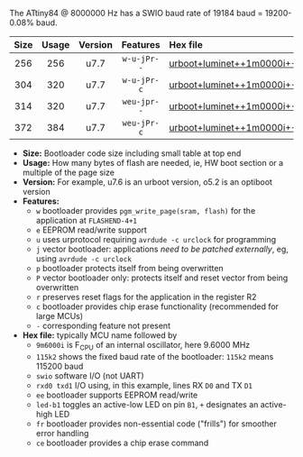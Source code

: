 The ATtiny84 @ 8000000 Hz has a SWIO baud rate of 19184 baud = 19200-0.08% baud.

|Size|Usage|Version|Features|Hex file|
|:-:|:-:|:-:|:-:|:--|
|256|256|u7.7|`w-u-jPr--`|[urboot+luminet++1m0000i++++2k4_swio_rxa3_txa2_led+a4.hex](https://raw.githubusercontent.com/stefanrueger/urboot.hex/main/boards/luminet/internal_oscillator/fint++1m0000_Hz/br++++2k4_bps/urboot+luminet++1m0000i++++2k4_swio_rxa3_txa2_led+a4.hex)|
|304|320|u7.7|`w-u-jPr-c`|[urboot+luminet++1m0000i++++2k4_swio_rxa3_txa2_led+a4_fr_ce.hex](https://raw.githubusercontent.com/stefanrueger/urboot.hex/main/boards/luminet/internal_oscillator/fint++1m0000_Hz/br++++2k4_bps/urboot+luminet++1m0000i++++2k4_swio_rxa3_txa2_led+a4_fr_ce.hex)|
|314|320|u7.7|`weu-jpr--`|[urboot+luminet++1m0000i++++2k4_swio_rxa3_txa2_ee_led+a4.hex](https://raw.githubusercontent.com/stefanrueger/urboot.hex/main/boards/luminet/internal_oscillator/fint++1m0000_Hz/br++++2k4_bps/urboot+luminet++1m0000i++++2k4_swio_rxa3_txa2_ee_led+a4.hex)|
|372|384|u7.7|`weu-jPr-c`|[urboot+luminet++1m0000i++++2k4_swio_rxa3_txa2_ee_led+a4_fr_ce.hex](https://raw.githubusercontent.com/stefanrueger/urboot.hex/main/boards/luminet/internal_oscillator/fint++1m0000_Hz/br++++2k4_bps/urboot+luminet++1m0000i++++2k4_swio_rxa3_txa2_ee_led+a4_fr_ce.hex)|

- **Size:** Bootloader code size including small table at top end
- **Usage:** How many bytes of flash are needed, ie, HW boot section or a multiple of the page size
- **Version:** For example, u7.6 is an urboot version, o5.2 is an optiboot version
- **Features:**
  + `w` bootloader provides `pgm_write_page(sram, flash)` for the application at `FLASHEND-4+1`
  + `e` EEPROM read/write support
  + `u` uses urprotocol requiring `avrdude -c urclock` for programming
  + `j` vector bootloader: applications *need to be patched externally*, eg, using `avrdude -c urclock`
  + `p` bootloader protects itself from being overwritten
  + `P` vector bootloader only: protects itself and reset vector from being overwritten
  + `r` preserves reset flags for the application in the register R2
  + `c` bootloader provides chip erase functionality (recommended for large MCUs)
  + `-` corresponding feature not present
- **Hex file:** typically MCU name followed by
  + `9m6000i` is F<sub>CPU</sub> of an internal oscillator, here 9.6000 MHz
  + `115k2` shows the fixed baud rate of the bootloader: `115k2` means 115200 baud
  + `swio` software I/O (not UART)
  + `rxd0 txd1` I/O using, in this example, lines RX `D0` and TX `D1`
  + `ee` bootloader supports EEPROM read/write
  + `led-b1` toggles an active-low LED on pin `B1`, `+` designates an active-high LED
  + `fr` bootloader provides non-essential code ("frills") for smoother error handling
  + `ce` bootloader provides a chip erase command

